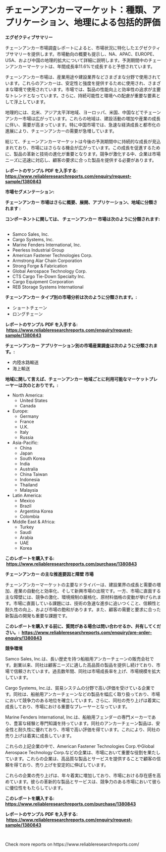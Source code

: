 <p><h1>チェーンアンカーマーケット：種類、アプリケーション、地理による包括的評価</h1></p><p><strong>エグゼクティブサマリー</strong></p>
<p><p>チェーンアンカー市場調査レポートによると、市場状況に特化したエグゼクティブサマリーを提供します。市場動向の概要も提示し、NA、APAC、EUROPE、USA、および中国の地理的拡大について詳細に説明します。予測期間中のチェーンアンカーマーケットは、年間成長率11.6%で成長すると予想されています。</p><p>チェーンアンカー市場は、産業用途や建設業界などさまざまな分野で使用されています。これらのアンカーは、安定性と強度を提供するために使用され、さまざまな環境で使用されています。市場では、製品の性能向上と効率性の追求が主要なトレンドとなっています。さらに、持続可能性と環境への配慮が重要な要素として浮上しています。</p><p>地理的には、北米、アジア太平洋地域、ヨーロッパ、米国、中国などでチェーンアンカー市場は広がっています。これらの地域は、建設活動の増加や産業の成長に伴い、需要が高まっています。特に中国市場では、急速な経済成長と都市化の進展により、チェーンアンカーの需要が急増しています。</p><p>総じて、チェーンアンカーマーケットは今後の予測期間中に持続的な成長が見込まれており、市場にはさらなる機会が広がっています。この成長を促進するために、製品の革新と技術の進化が重要となります。競争が激化する中、企業は市場ニーズに迅速に対応し、顧客の要求に合った製品を提供する必要があります。</p></p>
<p><strong>レポートのサンプル PDF を入手する: <a href="https://www.reliableresearchreports.com/enquiry/request-sample/1380843">https://www.reliableresearchreports.com/enquiry/request-sample/1380843</a></strong></p>
<p><strong>市場セグメンテーション:</strong></p>
<p><strong> チェーンアンカー 市場はさらに概要、展開、アプリケーション、地域に分類されます :</strong></p>
<p><strong>コンポーネントに関しては、 チェーンアンカー 市場は次のように分類されます: &nbsp;</strong></p>
<p><ul><li>Samco Sales, Inc.</li><li>Cargo Systems, Inc.</li><li>Marine Fenders International, Inc.</li><li>Peerless Industrial Group</li><li>American Fastener Technologies Corp.</li><li>Armstrong Alar Chain Corporation</li><li>Strong Forge & Fabrication</li><li>Global Aerospace Technology Corp.</li><li>CTS Cargo Tie-Down Specialty Inc.</li><li>Cargo Equipment Corporation</li><li>REB Storage Systems International</li></ul></p>
<p><strong> チェーンアンカー タイプ別の市場分析は次のように分類されます。:</strong></p>
<p><ul><li>ショートチェーン</li><li>ロングチェーン</li></ul></p>
<p><strong>レポートのサンプル PDF を入手する: &nbsp;<a href="https://www.reliableresearchreports.com/enquiry/request-sample/1380843">https://www.reliableresearchreports.com/enquiry/request-sample/1380843</a></strong></p>
<p><strong> チェーンアンカー アプリケーション別の市場産業調査は次のように分類されます。:</strong></p>
<p><ul><li>内陸水路輸送</li><li>海上輸送</li></ul></p>
<p><strong>地域に関して言えば、チェーンアンカー 地域ごとに利用可能なマーケットプレーヤーは次のとおりです。:</strong></p>
<p><ul>
    <li>
        North America:
        <ul>
            <li>United States</li>
            <li>Canada</li>
        </ul>
    </li>
    <li>
        Europe:
        <ul>
            <li>Germany</li>
            <li>France</li>
            <li>U.K.</li>
            <li>Italy</li>
            <li>Russia</li>
        </ul>
    </li>
    <li>
        Asia-Pacific:
        <ul>
            <li>China</li>
            <li>Japan</li>
            <li>South Korea</li>
            <li>India</li>
            <li>Australia</li>
            <li>China Taiwan</li>
            <li>Indonesia</li>
            <li>Thailand</li>
            <li>Malaysia</li>
        </ul>
    </li>
    <li>
        Latin America:
        <ul>
            <li>Mexico</li>
            <li>Brazil</li>
            <li>Argentina Korea</li>
            <li>Colombia</li>
        </ul>
    </li>
    <li>
        Middle East & Africa:
        <ul>
            <li>Turkey</li>
            <li>Saudi</li>
            <li>Arabia</li>
            <li>UAE</li>
            <li>Korea</li>
        </ul>
    </li>
    </ul></p>
<p><strong>このレポートを購入する: &nbsp;<a href="https://www.reliableresearchreports.com/purchase/1380843">https://www.reliableresearchreports.com/purchase/1380843</a></strong></p>
<p><strong>チェーンアンカー の主な推進要因と障壁 市場</strong></p>
<p><p>チェーンアンカーマーケットの主要なドライバーは、建設業界の成長と需要の増加、産業の自動化と効率化、そして新興市場の出現です。一方、市場に直面する主な障壁には、競争の激化、環境規制の厳格化、原材料価格の変動が挙げられます。市場に直面している課題には、技術の急速な進歩に追いつくこと、信頼性と耐久性の向上、および市場の飽和があります。また、顧客の需要と要求に合った新製品の開発も重要な課題です。</p></p>
<p><strong>このレポートを購入する前に、質問がある場合は問い合わせるか、共有してください。:&nbsp; <a href="https://www.reliableresearchreports.com/enquiry/pre-order-enquiry/1380843">https://www.reliableresearchreports.com/enquiry/pre-order-enquiry/1380843</a></strong></p>
<p><strong>競争環境</strong></p>
<p><p>Samco Sales, Inc.は、長い歴史を持つ船舶用アンカーチェーンの販売会社です。創業以来、同社は顧客ニーズに適した高品質の製品を提供し続けており、市場で信頼されています。過去数年間、同社は市場成長率を上げ、市場規模を拡大しています。</p><p>Cargo Systems, Inc.は、貿易システムの分野で高い評価を受けている企業です。同社は、船舶用アンカーチェーンなどの製品を幅広く取り扱っており、市場において競争力のある地位を確立しています。さらに、同社の売り上げは着実に成長しており、市場における重要なプレーヤーとなっています。</p><p>Marine Fenders International, Inc.は、船舶用フェンダーの専門メーカーであり、豊富な経験と専門知識を持っています。同社のアンカーチェーン製品は、安全性と耐久性に優れており、市場で高い評価を得ています。これにより、同社の売り上げは着実に成長しています。</p><p>これらの上記企業の中で、American Fastener Technologies Corp.やGlobal Aerospace Technology Corp.などの企業は、市場において重要な役割を果たしています。これらの企業は、高品質な製品とサービスを提供することで顧客の信頼を得ており、売り上げを安定的に伸ばしています。</p><p>これらの企業の売り上げは、年々着実に増加しており、市場における存在感を高めています。彼らの革新的な製品とサービスは、競争力のある市場において彼らに優位性をもたらしています。</p></p>
<p><strong>このレポートを購入する: &nbsp; <a href="https://www.reliableresearchreports.com/purchase/1380843">https://www.reliableresearchreports.com/purchase/1380843</a></strong></p>
<p><strong>レポートのサンプル PDF を入手する: &nbsp;<a href="https://www.reliableresearchreports.com/enquiry/request-sample/1380843">https://www.reliableresearchreports.com/enquiry/request-sample/1380843</a></strong><strong></strong></p>
<p>&nbsp;</p>
<p>Check more reports on https://www.reliableresearchreports.com/</p>